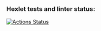 ### Hexlet tests and linter status:
[![Actions Status](https://github.com/N-Davie/python-project-50/actions/workflows/hexlet-check.yml/badge.svg)](https://github.com/N-Davie/python-project-50/actions)